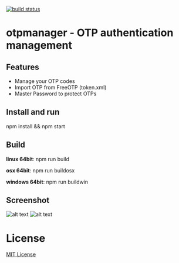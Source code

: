 [![build status](https://travis-ci.org/tailot/otpmanager.svg?branch=master)](https://travis-ci.org/tailot/otpmanager)

# otpmanager - OTP authentication management

## Features
- Manage your OTP codes
- Import OTP from FreeOTP (token.xml)
- Master Password to protect OTPs

## Install and run
npm install && npm start

## Build
**linux 64bit**: npm run build

**osx 64bit**: npm run buildosx

**windows 64bit**: npm run buildwin

## Screenshot
![alt text](https://i.imgur.com/1KhT36T.png "OTP generator")
![alt text](https://i.imgur.com/wgNGv6z.png "OTP creation")

License
==========
[MIT License](LICENSE.md)
